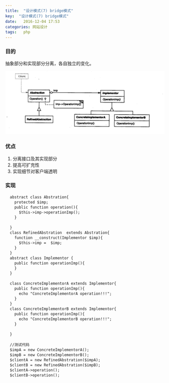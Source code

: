 ```yaml
---
title:  "设计模式(7) bridge模式"
key:  "设计模式(7) bridge模式"
date:   2016-12-04 17:53
categories: 网站设计
tags:   php
---
```


###  目的


抽象部分和实现部分分离，各自独立的变化。



![Bridge](/images/design_patterns/bridge.png)


###  优点

1. 分离接口及其实现部分
2. 提高可扩充性
3. 实现细节对客户端透明


###  实现



      abstract class Abstration{
        protected $imp;
        public function operation(){
          $this->imp->operationImp();
        }
        
      }
      class RefinedAbstration  extends Abstration{
        function __construct(Implementor $imp){
          $this->imp =  $imp;
        }
      }
      abstract class Implementor {
        public function operationImp(){
        }
      }

      class ConcreteImplementorA extends Implementor{
        public function operationImp(){
          echo "ConcreteImplementorA operation!!!";
        }
      }
      class ConcreteImplementorB extends Implementor{
        public function operationImp(){
          echo "ConcreteImplementorB operation!!!";
        }

      }

      //测试代码
      $impA = new ConcreteImplementorA();
      $impB = new ConcreteImplementorB();
      $clientA = new RefinedAbstration($impA);
      $clientB = new RefinedAbstration($impB);
      $clientA->operation();
      $clientB->operation();






